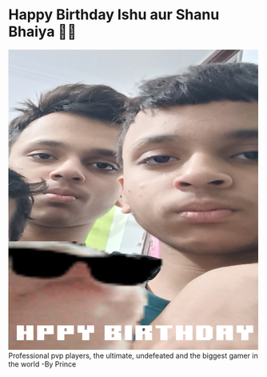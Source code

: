 # Happy Birthday Ishu aur Shanu Bhaiya 🎂🎉
<img src="https://raw.githubusercontent.com/PS50YT/Idk/refs/heads/main/InShot_20250713_100056060.jpg" alt="Happy Birthday Bhaiya" width="500" height="600">
<s></s>Professional pvp players, the ultimate, undefeated and the biggest gamer in the world<s></s>
-By Prince
